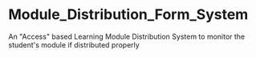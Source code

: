 # Module_Distribution_Form_System
An "Access" based Learning Module Distribution System to monitor the student's module if distributed properly
